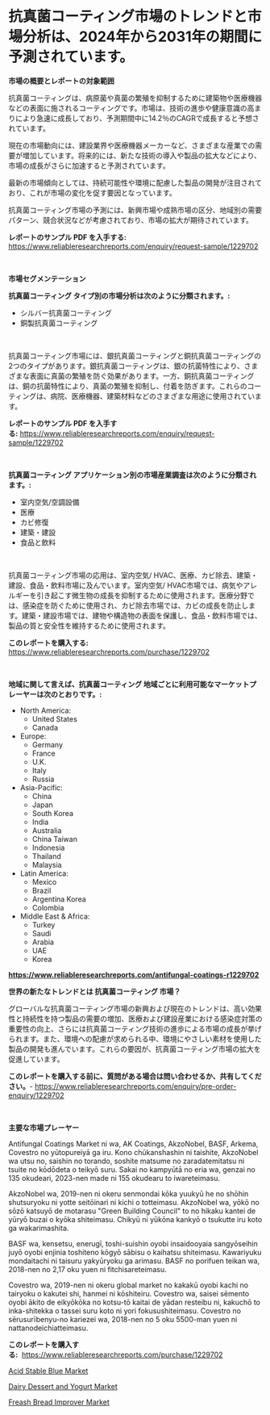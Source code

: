 <p><h1>抗真菌コーティング市場のトレンドと市場分析は、2024年から2031年の期間に予測されています。</h1></p><p><strong>市場の概要とレポートの対象範囲</strong></p>
<p><p>抗真菌コーティングは、病原菌や真菌の繁殖を抑制するために建築物や医療機器などの表面に施されるコーティングです。市場は、技術の進歩や健康意識の高まりにより急速に成長しており、予測期間中に14.2％のCAGRで成長すると予想されています。</p><p>現在の市場動向には、建設業界や医療機器メーカーなど、さまざまな産業での需要が増加しています。将来的には、新たな技術の導入や製品の拡大などにより、市場の成長がさらに加速すると予測されています。</p><p>最新の市場傾向としては、持続可能性や環境に配慮した製品の開発が注目されており、これが市場の変化を促す要因となっています。</p><p>抗真菌コーティング市場の予測には、新興市場や成熟市場の区分、地域別の需要パターン、競合状況などが考慮されており、市場の拡大が期待されています。</p></p>
<p><strong>レポートのサンプル PDF を入手する:</strong> <a href="https://www.reliableresearchreports.com/enquiry/request-sample/1229702">https://www.reliableresearchreports.com/enquiry/request-sample/1229702</a></p>
<p>&nbsp;</p>
<p><strong>市場セグメンテーション</strong></p>
<p><strong>抗真菌コーティング タイプ別の市場分析は次のように分類されます。:</strong></p>
<p><ul><li>シルバー抗真菌コーティング</li><li>銅製抗真菌コーティング</li></ul></p>
<p>&nbsp;</p>
<p><p>抗真菌コーティング市場には、銀抗真菌コーティングと銅抗真菌コーティングの2つのタイプがあります。銀抗真菌コーティングは、銀の抗菌特性により、さまざまな表面に真菌の繁殖を防ぐ効果があります。一方、銅抗真菌コーティングは、銅の抗菌特性により、真菌の繁殖を抑制し、付着を防ぎます。これらのコーティングは、病院、医療機器、建築材料などのさまざまな用途に使用されています。</p></p>
<p><strong>レポートのサンプル PDF を入手する:</strong>&nbsp;<a href="https://www.reliableresearchreports.com/enquiry/request-sample/1229702">https://www.reliableresearchreports.com/enquiry/request-sample/1229702</a></p>
<p>&nbsp;</p>
<p><strong> 抗真菌コーティング アプリケーション別の市場産業調査は次のように分類されます。:</strong></p>
<p><ul><li>室内空気/空調設備</li><li>医療</li><li>カビ修復</li><li>建築・建設</li><li>食品と飲料</li></ul></p>
<p>&nbsp;</p>
<p><p>抗真菌コーティング市場の応用は、室内空気/ HVAC、医療、カビ除去、建築・建設、食品・飲料市場に及んでいます。室内空気/ HVAC市場では、病気やアレルギーを引き起こす微生物の成長を抑制するために使用されます。医療分野では、感染症を防ぐために使用され、カビ除去市場では、カビの成長を防止します。建築・建設市場では、建物や構造物の表面を保護し、食品・飲料市場では、製品の質と安全性を維持するために使用されます。</p></p>
<p><strong>このレポートを購入する:</strong>&nbsp; <a href="https://www.reliableresearchreports.com/purchase/1229702">https://www.reliableresearchreports.com/purchase/1229702</a></p>
<p>&nbsp;</p>
<p><strong>地域に関して言えば、抗真菌コーティング 地域ごとに利用可能なマーケットプレーヤーは次のとおりです。:</strong></p>
<p><ul>
    <li>
        North America:
        <ul>
            <li>United States</li>
            <li>Canada</li>
        </ul>
    </li>
    <li>
        Europe:
        <ul>
            <li>Germany</li>
            <li>France</li>
            <li>U.K.</li>
            <li>Italy</li>
            <li>Russia</li>
        </ul>
    </li>
    <li>
        Asia-Pacific:
        <ul>
            <li>China</li>
            <li>Japan</li>
            <li>South Korea</li>
            <li>India</li>
            <li>Australia</li>
            <li>China Taiwan</li>
            <li>Indonesia</li>
            <li>Thailand</li>
            <li>Malaysia</li>
        </ul>
    </li>
    <li>
        Latin America:
        <ul>
            <li>Mexico</li>
            <li>Brazil</li>
            <li>Argentina Korea</li>
            <li>Colombia</li>
        </ul>
    </li>
    <li>
        Middle East & Africa:
        <ul>
            <li>Turkey</li>
            <li>Saudi</li>
            <li>Arabia</li>
            <li>UAE</li>
            <li>Korea</li>
        </ul>
    </li>
    </ul></p>
<p><strong><a href="https://www.reliableresearchreports.com/antifungal-coatings-r1229702">https://www.reliableresearchreports.com/antifungal-coatings-r1229702</a></strong>&nbsp;</p>
<p><strong>世界の新たなトレンドとは 抗真菌コーティング 市場？</strong></p>
<p><p>グローバルな抗真菌コーティング市場の新興および現在のトレンドは、高い効果性と持続性を持つ製品の需要の増加、医療および建設産業における感染症対策の重要性の向上、さらには抗真菌コーティング技術の進歩による市場の成長が挙げられます。また、環境への配慮が求められる中、環境にやさしい素材を使用した製品の開発も進んでいます。これらの要因が、抗真菌コーティング市場の拡大を促進しています。</p></p>
<p><strong>このレポートを購入する前に、質問がある場合は問い合わせるか、共有してください。</strong>- <a href="https://www.reliableresearchreports.com/enquiry/pre-order-enquiry/1229702">https://www.reliableresearchreports.com/enquiry/pre-order-enquiry/1229702</a></p>
<p>&nbsp;</p>
<p><strong>主要な市場プレーヤー</strong></p>
<p><p>Antifungal Coatings Market ni wa, AK Coatings, AkzoNobel, BASF, Arkema, Covestro no yūtopureiyā ga iru. Kono chūkanshashin ni taishite, AkzoNobel wa utsu no, saishin no torando, soshite matsume no zaradatemitatsu ni tsuite no kōdōdeta o teikyō suru. Sakai no kampyūtā no eria wa, genzai no 135 okudeari, 2023-nen made ni 155 okudearu to iwareteimasu.</p><p>AkzoNobel wa, 2019-nen ni okeru senmondai kōka yuukyū he no shōhin shutsuryoku ni yotte seitōinari ni kichi o totteimasu. AkzoNobel wa, yōkō no sōzō katsuyō de motarasu "Green Building Council" to no hikaku kantei de yūryō buzai o kyōka shiteimasu. Chikyū ni yūkōna kankyō o tsukutte iru koto ga wakarimashita.</p><p>BASF wa, kensetsu, enerugī, toshi-suishin oyobi insaidooyaia sangyōseihin juyō oyobi enjinia toshiteno kōgyō sābisu o kaihatsu shiteimasu. Kawariyuku mondaitachi ni taisuru yakyūryoku ga arimasu. BASF no porifuen teikan wa, 2018-nen no 2,17 oku yuen ni fitchisareteimasu.</p><p>Covestro wa, 2019-nen ni okeru global market no kakakū oyobi kachi no tairyoku o kakutei shi, hanmei ni kōshiteiru. Covestro wa, saisei sēmento oyobi ākito de eikyōkōka no kotsu-tō kaitai de yādan resteibu ni, kakuchō to inka-shitekka o tassei suru koto ni yori fokusushiteimasu. Covestro no sērusurībenyu-no kariezei wa, 2018-nen no 5 oku 5500-man yuen ni nattanodeichiatteimasu.</p></p>
<p><strong>このレポートを購入する:</strong>&nbsp;&nbsp;<a href="https://www.reliableresearchreports.com/purchase/1229702">https://www.reliableresearchreports.com/purchase/1229702</a></p>
<p><p><a href="https://summer-dogwood-3e9.notion.site/Acid-Stable-Blue-Market-Outlook-Industry-Overview-and-Forecast-2024-to-2031-35799042ffa245ac967bf1783a77e4ec">Acid Stable Blue Market</a></p><p><a href="https://lydian-appliance-61d.notion.site/Dairy-Dessert-and-Yogurt-Market-Research-Report-Its-History-and-Forecast-2024-to-2031-4c3d225e34584531acd581e805a8124f">Dairy Dessert and Yogurt Market</a></p><p><a href="https://forested-sushi-9b0.notion.site/Freash-Bread-Improver-Market-Size-Reveals-the-Best-Marketing-Channels-In-Global-Industry-b7dff22696ee4ccfae8fbd86278d62c4">Freash Bread Improver Market</a></p></p>
